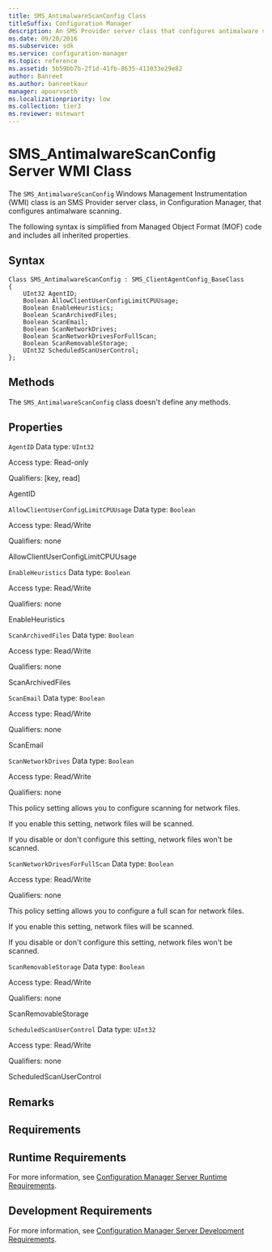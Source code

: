 ```yaml
---
title: SMS_AntimalwareScanConfig Class
titleSuffix: Configuration Manager
description: An SMS Provider server class that configures antimalware scanning.
ms.date: 09/20/2016
ms.subservice: sdk
ms.service: configuration-manager
ms.topic: reference
ms.assetid: 5b59bb7b-2f1d-41fb-8635-411033e29e82
author: Banreet
ms.author: banreetkaur
manager: apoorvseth
ms.localizationpriority: low
ms.collection: tier3
ms.reviewer: mstewart
---
```

# SMS_AntimalwareScanConfig Server WMI Class
The `SMS_AntimalwareScanConfig` Windows Management Instrumentation (WMI) class is an SMS Provider server class, in Configuration Manager, that configures antimalware scanning.

 The following syntax is simplified from Managed Object Format (MOF) code and includes all inherited properties.

## Syntax

```
Class SMS_AntimalwareScanConfig : SMS_ClientAgentConfig_BaseClass
{
    UInt32 AgentID;
    Boolean AllowClientUserConfigLimitCPUUsage;
    Boolean EnableHeuristics;
    Boolean ScanArchivedFiles;
    Boolean ScanEmail;
    Boolean ScanNetworkDrives;
    Boolean ScanNetworkDrivesForFullScan;
    Boolean ScanRemovableStorage;
    UInt32 ScheduledScanUserControl;
};
```

## Methods
 The `SMS_AntimalwareScanConfig` class doesn't define any methods.

## Properties
 `AgentID`
 Data type: `UInt32`

 Access type: Read-only

 Qualifiers: [key, read]

 AgentID

 `AllowClientUserConfigLimitCPUUsage`
 Data type: `Boolean`

 Access type: Read/Write

 Qualifiers: none

 AllowClientUserConfigLimitCPUUsage

 `EnableHeuristics`
 Data type: `Boolean`

 Access type: Read/Write

 Qualifiers: none

 EnableHeuristics

 `ScanArchivedFiles`
 Data type: `Boolean`

 Access type: Read/Write

 Qualifiers: none

 ScanArchivedFiles

 `ScanEmail`
 Data type: `Boolean`

 Access type: Read/Write

 Qualifiers: none

 ScanEmail

 `ScanNetworkDrives`
 Data type: `Boolean`

 Access type: Read/Write

 Qualifiers: none

 This policy setting allows you to configure scanning for network files.

 If you enable this setting, network files will be scanned.

 If you disable or don't configure this setting, network files won't be scanned.

 `ScanNetworkDrivesForFullScan`
 Data type: `Boolean`

 Access type: Read/Write

 Qualifiers: none

 This policy setting allows you to configure a full scan for network files.

 If you enable this setting, network files will be scanned.

 If you disable or don't configure this setting, network files won't be scanned.

 `ScanRemovableStorage`
 Data type: `Boolean`

 Access type: Read/Write

 Qualifiers: none

 ScanRemovableStorage

 `ScheduledScanUserControl`
 Data type: `UInt32`

 Access type: Read/Write

 Qualifiers: none

 ScheduledScanUserControl

## Remarks

## Requirements

## Runtime Requirements
 For more information, see [Configuration Manager Server Runtime Requirements](../../../../../develop/core/reqs/server-runtime-requirements.md).

## Development Requirements
 For more information, see [Configuration Manager Server Development Requirements](../../../../../develop/core/reqs/server-development-requirements.md).
